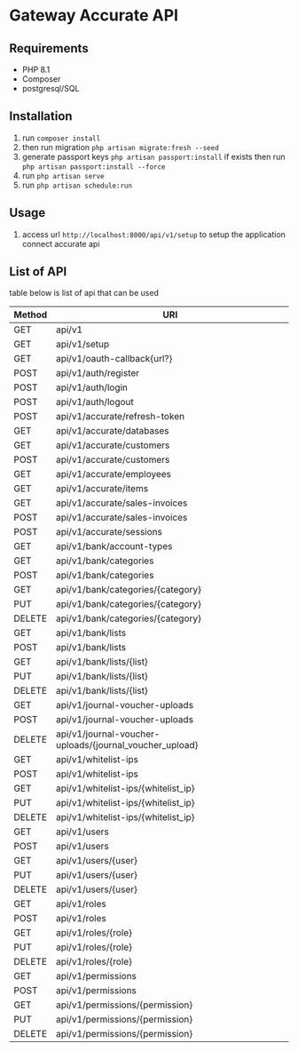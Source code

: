 # Gateway Accurate API

## Requirements

- PHP 8.1
- Composer
- postgresql/SQL

## Installation

1. run ``composer install``
2. then run migration ``php artisan migrate:fresh --seed``
3. generate passport keys ``php artisan passport:install`` if exists then run ``php artisan passport:install --force``
4. run ``php artisan serve``
5. run ``php artisan schedule:run``

## Usage

1. access url ``http://localhost:8000/api/v1/setup`` to setup the application connect accurate api

## List of API

table below is list of api that can be used

| Method | URI                                                     |
|--------|---------------------------------------------------------|
| GET    | api/v1                                                  |
| GET    | api/v1/setup                                            |
| GET    | api/v1/oauth-callback{url?}                             |
| POST   | api/v1/auth/register                                    |
| POST   | api/v1/auth/login                                       |
| POST   | api/v1/auth/logout                                      |
| POST   | api/v1/accurate/refresh-token                           |
| GET    | api/v1/accurate/databases                               |
| GET    | api/v1/accurate/customers                               |
| POST   | api/v1/accurate/customers                               |
| GET    | api/v1/accurate/employees                               |
| GET    | api/v1/accurate/items                                   |
| GET    | api/v1/accurate/sales-invoices                          |
| POST   | api/v1/accurate/sales-invoices                          |
| POST   | api/v1/accurate/sessions                                |
| GET    | api/v1/bank/account-types                               |
| GET    | api/v1/bank/categories                                  |
| POST   | api/v1/bank/categories                                  |
| GET    | api/v1/bank/categories/{category}                       |
| PUT    | api/v1/bank/categories/{category}                       |
| DELETE | api/v1/bank/categories/{category}                       |
| GET    | api/v1/bank/lists                                       |
| POST   | api/v1/bank/lists                                       |
| GET    | api/v1/bank/lists/{list}                                |
| PUT    | api/v1/bank/lists/{list}                                |
| DELETE | api/v1/bank/lists/{list}                                |
| GET    | api/v1/journal-voucher-uploads                          |
| POST   | api/v1/journal-voucher-uploads                          |
| DELETE | api/v1/journal-voucher-uploads/{journal_voucher_upload} |
| GET    | api/v1/whitelist-ips                                    |
| POST   | api/v1/whitelist-ips                                    |
| GET    | api/v1/whitelist-ips/{whitelist_ip}                     |
| PUT    | api/v1/whitelist-ips/{whitelist_ip}                     |
| DELETE | api/v1/whitelist-ips/{whitelist_ip}                     |
| GET    | api/v1/users                                            |
| POST   | api/v1/users                                            |
| GET    | api/v1/users/{user}                                     |
| PUT    | api/v1/users/{user}                                     |
| DELETE | api/v1/users/{user}                                     |
| GET    | api/v1/roles                                            |
| POST   | api/v1/roles                                            |
| GET    | api/v1/roles/{role}                                     |
| PUT    | api/v1/roles/{role}                                     |
| DELETE | api/v1/roles/{role}                                     |
| GET    | api/v1/permissions                                      |
| POST   | api/v1/permissions                                      |
| GET    | api/v1/permissions/{permission}                         |
| PUT    | api/v1/permissions/{permission}                         |
| DELETE | api/v1/permissions/{permission}                         |
